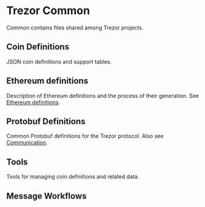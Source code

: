 # Trezor Common

Common contains files shared among Trezor projects.

## Coin Definitions

JSON coin definitions and support tables.

## Ethereum definitions

Description of Ethereum definitions and the process of their generation. See [Ethereum definitions](ethereum-definitions.md).

## Protobuf Definitions

Common Protobuf definitions for the Trezor protocol. Also see [Communication](communication/index.md).

## Tools

Tools for managing coin definitions and related data.

## Message Workflows
